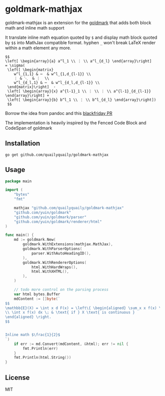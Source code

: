 # goldmark-mathjax

goldmark-mathjax is an extension for the [goldmark](http://github.com/yuin/goldmark)
that adds both block math and inline math support

It translate inline math equation quoted by `$` and display math block quoted by `$$` into MathJax compatible format.
hyphen `_` won't break LaTeX render within a math element any more.

```
$$
\left[ \begin{array}{a} a^l_1 \\ ⋮ \\ a^l_{d_l} \end{array}\right]
= \sigma(
 \left[ \begin{matrix}
    w^l_{1,1} & ⋯  & w^l_{1,d_{l-1}} \\
    ⋮ & ⋱  & ⋮  \\
    w^l_{d_l,1} & ⋯  & w^l_{d_l,d_{l-1}} \\
 \end{matrix}\right]  ·
 \left[ \begin{array}{x} a^{l-1}_1 \\ ⋮ \\ ⋮ \\ a^{l-1}_{d_{l-1}} \end{array}\right] +
 \left[ \begin{array}{b} b^l_1 \\ ⋮ \\ b^l_{d_l} \end{array}\right])
 $$
```

Borrow the idea from pandoc and this [blackfriday PR](https://github.com/russross/blackfriday/pull/412/)

The implementation is heavily inspired by the Fenced Code Block and CodeSpan of goldmark

## Installation

```
go get github.com/quailyquaily/goldmark-mathjax
```

## Usage

```go
package main

import (
	"bytes"
	"fmt"

	mathjax "github.com/quailyquaily/goldmark-mathjax"
	"github.com/yuin/goldmark"
	"github.com/yuin/goldmark/parser"
	"github.com/yuin/goldmark/renderer/html"
)

func main() {
	md := goldmark.New(
		goldmark.WithExtensions(mathjax.MathJax),
		goldmark.WithParserOptions(
			parser.WithAutoHeadingID(),
		),
		goldmark.WithRendererOptions(
			html.WithHardWraps(),
			html.WithXHTML(),
		),
	)

	// todo more control on the parsing process
	var html bytes.Buffer
	mdContent := []byte(`
$$
\mathbb{E}(X) = \int x d F(x) = \left\{ \begin{aligned} \sum_x x f(x) \; & \text{ if } X \text{ is discrete}
\\ \int x f(x) dx \; & \text{ if } X \text{ is continuous }
\end{aligned} \right.
$$


Inline math $\frac{1}{2}$
`)
	if err := md.Convert(mdContent, &html); err != nil {
		fmt.Println(err)
	}
	fmt.Println(html.String())
}
```

## License

MIT
